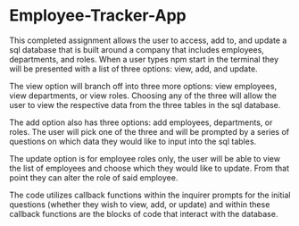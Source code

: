 # Employee-Tracker-App

This completed assignment allows the user to access, add to, and update a sql database that is built around a company that includes employees, departments, and roles. When a user types npm start in the terminal they will be presented with a list of three options: view, add, and update. 

The view option will branch off into three more options: view employees, view departments, or view roles. Choosing any of the three will allow the user to view the respective data from the three tables in the sql database.

The add option also has three options: add employees, departments, or roles. The user will pick one of the three and will be prompted by a series of questions on which data they would like to input into the sql tables.

The update option is for employee roles only, the user will be able to view the list of employees and choose which they would like to update. From that point they can alter the role of said employee.

The code utilizes callback functions within the inquirer prompts for the initial questions (whether they wish to view, add, or update) and within these callback functions are the blocks of code that interact with the database.